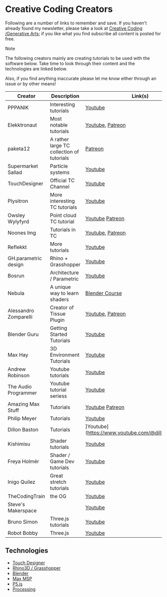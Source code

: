 # Creative Coding Creators

Following are a number of links to remember and save. If you haven't already found my newsletter, please take a look at [Creative Coding /Generative Arts](https://generative.substack.com); if you like what you find subscribe all content is posted for free. 


> [!Note]
> The following creators mainly are creating tutorials to be used with the software below. Take time to look through their content and the technologies are linked below. 

Also, if you find anything inaccurate please let me know either through an issue or by other means! 

| Creator | Description | Link(s) | Category | 
| --- | --- | --- | --- |
| PPPANIK | Interesting tutorials | [Youtube](https://www.youtube.com/@pppanik007/videos) | `TC` | 
| Elekktronaut | Most notable tutorials | [Youtube](https://www.youtube.com/@elekktronaut), [Patreon](https://www.patreon.com/elekktronaut) | `TC` | 
| paketa12 | A rather large TC collection of tutorials | [Patreon](https://www.patreon.com/paketa12) | `TC` | 
| Supermarket Sallad | Particle systems |  [Youtube](https://www.youtube.com/@supermarketsallad/videos) | `TC` | 
| TouchDesigner | Official TC Channel | [Youtube](https://www.youtube.com/@TouchDesignerOfficial/videos) | `TC` | 
| Plysitron | More interesting TC tutorials | [Youtube](https://www.youtube.com/@plyzitron) | `TC` |
| Owsley Wylyfyrd | Point cloud TC tutorial | [Youtube](https://www.youtube.com/@owsleywylyfyrd) [Patreon](https://www.patreon.com/owsley_wylyfyrd)| `TC` |
| Noones Img | Tutorials in TC | [Youtube](https://www.youtube.com/@noonesimg), [Patreon](https://www.patreon.com/noonesimg) | `TC` |
| Reflekkt | More tutorials | [Youtube](https://www.youtube.com/@reflekkt_net/) | `TC` | 
| GH.parametric design | Rhino + Grasshopper | [Youtube](https://www.youtube.com/@RhinoGrasshopper) | `Rhino3D` |
| Bosrun | Architecture / Parametric | [Youtube](https://www.youtube.com/@bosrun_lrm) | `Rhino3D` | 
| Nebula | A unique way to learn shaders | [Blender Course](https://blendermarket.com/products/nebula-course?ref=311) | `Blender` | 
| Alessandro Zomparelli| Creator of Tissue Plugin | [Youtube](https://www.youtube.com/@AlessandroZomparelli/videos), [Patreon](https://www.patreon.com/alessandrozomparelli)| `Blender` |
| Blender Guru | Getting Started Tutorials | [Youtube](https://www.youtube.com/@blenderguru)| `Blender` |
| Max Hay | 3D Environment Tutorials |  [Youtube](https://www.youtube.com/@maxhayart) | `Blender` | 
| Andrew Robinson | Youtube tutorials | [Youtube](https://www.youtube.com/@AndrewRobinson26) | `Max`|
| The Audio Programmer | Youtube tutorial seriess | [Youtube](https://www.youtube.com/watch?v=clCSvX0Pm7U) | `Max`|
| Amazing Max Stuff | Tutorials | [Youtube](https://www.patreon.com/amazingmaxstuff) [Patreon](https://www.patreon.com/amazingmaxstuff) | `Max`|
| Philip Meyer | Tutorials | [Youtube](https://www.youtube.com/@AndrewRobinson26) | `Max` | 
| Dillon Baston | Tutorials | ]Youtube](https://www.youtube.com/@dillonbastan246) | `Max` |
| Kishimisu | Shader tutorials | [Youtube](https://blendermarket.com/products/nebula-course?ref=311) |  `Shaders` | 
| Freya Holmér | Shader / Game Dev tutorials | [Youtube](https://www.youtube.com/@acegikmo) |  `Shaders` | 
| Inigo Quilez | Great stretch tutorials | [Youtube](https://www.youtube.com/channel/UCdmAhiG8HQDlz8uyekw4ENw) | `Shaders`|
| TheCodingTrain | the OG | [Youtube](https://www.youtube.com/channel/UCvjgXvBlbQiydffZU7m1_aw)  | `p5` | 
| Steve's Makerspace | | [Youtube](https://www.youtube.com/@StevesMakerspace)  | `p5` | 
| Bruno Simon | Three.js tutorials | [Youtube](https://www.youtube.com/@BrunoSimon) | `ThreeJS` | 
| Robot Bobby | Three.js | [Youtube](https://www.youtube.com/@robotbobby9) | `ThreeJS` |


## Technologies 
* [Touch Designer](https://derivative.ca/) 
* [Rhino3D / Grasshopper](https://www.rhino3d.com/)
* [Blender](https://www.blender.org/)
* [Max MSP](https://cycling74.com/products/max)
* [P5.js](https://p5js.org/)
* [Processing](https://processing.org/)